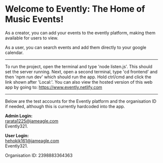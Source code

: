 # Welcome to Evently: The Home of Music Events!
As a creator, you can add your events to the evently platform, making them available for users to view.

As a user, you can search events and add them directly to your google calendar.

---

To run the project, open the terminal and type 'node listen.js'. This should set the server running. Next, open a second terminal, type 'cd frontend' and then 'npm run dev' which should run the app. Hold ctrl/cmd and click the link shown after 'Local:'. You can also view the hosted version of this web app by going to: https://www.evently.netlify.com

---

Below are the test accounts for the Evently platform and the organisation ID if needed, although this is currently hardcoded into the app.

**Admin Login:**   
rarata1225@jameagle.com  
Evently321.

**User Login:**   
hehokik161@jameagle.com   
Evently321.

Organisation ID: 2398883364363
